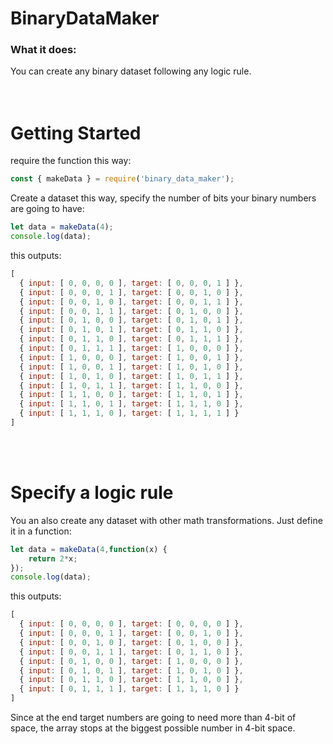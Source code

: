 # BinaryDataMaker


### What it does:
You can create any binary dataset following any logic rule. 
<br/><br/><br/>

# Getting Started
require the function this way:
```js
const { makeData } = require('binary_data_maker');
```

Create a dataset this way, specify the number of bits your binary numbers are going to have:
```js
let data = makeData(4);
console.log(data);
```
this outputs:
```js
[
  { input: [ 0, 0, 0, 0 ], target: [ 0, 0, 0, 1 ] },
  { input: [ 0, 0, 0, 1 ], target: [ 0, 0, 1, 0 ] },
  { input: [ 0, 0, 1, 0 ], target: [ 0, 0, 1, 1 ] },
  { input: [ 0, 0, 1, 1 ], target: [ 0, 1, 0, 0 ] },
  { input: [ 0, 1, 0, 0 ], target: [ 0, 1, 0, 1 ] },
  { input: [ 0, 1, 0, 1 ], target: [ 0, 1, 1, 0 ] },
  { input: [ 0, 1, 1, 0 ], target: [ 0, 1, 1, 1 ] },
  { input: [ 0, 1, 1, 1 ], target: [ 1, 0, 0, 0 ] },
  { input: [ 1, 0, 0, 0 ], target: [ 1, 0, 0, 1 ] },
  { input: [ 1, 0, 0, 1 ], target: [ 1, 0, 1, 0 ] },
  { input: [ 1, 0, 1, 0 ], target: [ 1, 0, 1, 1 ] },
  { input: [ 1, 0, 1, 1 ], target: [ 1, 1, 0, 0 ] },
  { input: [ 1, 1, 0, 0 ], target: [ 1, 1, 0, 1 ] },
  { input: [ 1, 1, 0, 1 ], target: [ 1, 1, 1, 0 ] },
  { input: [ 1, 1, 1, 0 ], target: [ 1, 1, 1, 1 ] }
]
```
<br/><br/>

# Specify a logic rule
You an also create any dataset with other math transformations. Just define it in a function:

```js
let data = makeData(4,function(x) {
    return 2*x;
});
console.log(data);
```

this outputs: 
```js
[
  { input: [ 0, 0, 0, 0 ], target: [ 0, 0, 0, 0 ] },
  { input: [ 0, 0, 0, 1 ], target: [ 0, 0, 1, 0 ] },
  { input: [ 0, 0, 1, 0 ], target: [ 0, 1, 0, 0 ] },
  { input: [ 0, 0, 1, 1 ], target: [ 0, 1, 1, 0 ] },
  { input: [ 0, 1, 0, 0 ], target: [ 1, 0, 0, 0 ] },
  { input: [ 0, 1, 0, 1 ], target: [ 1, 0, 1, 0 ] },
  { input: [ 0, 1, 1, 0 ], target: [ 1, 1, 0, 0 ] },
  { input: [ 0, 1, 1, 1 ], target: [ 1, 1, 1, 0 ] }
]
```
Since at the end target numbers are going to need more than 4-bit of space, the array stops at the biggest possible number in 4-bit space.
